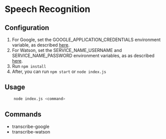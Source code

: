 # Speech Recognition

## Configuration

1. For Google, set the GOOGLE_APPLICATION_CREDENTIALS environment variable, as described [here](https://cloud.google.com/speech-to-text/docs/reference/libraries).
2. For Watson, set the SERVICE_NAME_USERNAME and SERVICE_NAME_PASSWORD environment variables, as as described [here](https://github.com/watson-developer-cloud/node-sdk).
3. Run `npm install`
4. After, you can run `npm start` or `node index.js`

## Usage

```bash
    node index.js <command>
```

## Commands

- transcribe-google
- transcribe-watson
